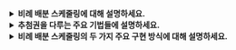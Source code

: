 <details>
  
<summary>
  <strong>비례 배분 스케줄링에 대해 설명하세요.</strong>
</summary>

<br>

  ### 비례 배분 스케줄링
  비례 배분 스케줄링은 프로세스의 우선순위나 자원의 요구량에 따라 CPU 사용 시간을 공정하게 나누는 방식의 스케줄링 기법입니다.
  
  반환 시간이나 응답 시간을 최적화하는 대신 스케줄러가 각 작업에게 CPU의 일정 비율을 보장하는 것을 목적으로 합니다.
  
  가장 대표적인 사례로 추첨 스케줄러가 있습니다.

<br>
</details>

<details>
  
<summary>
  <strong>추첨권을 다루는 주요 기법들에 설명하세요.</strong>
</summary>

<br>

  ### 추첨권 화폐 (Tickey Currency)
  - 사용자가 추첨권을 자신의 화폐 가치로 추첨권을 자유롭게 할당할 수 있도록 허용합니다.
  
  ### 추첨권 양도 (Tickey Transfer)
  - 양도를 통하여 프로세스는 일시적으로 추첨권을 다른 프로세스에게 넘겨줄 수 있습니다.
  
  ### 추첨권 팽창 (Ticket Inflation)
  - 프로세스는 일시적으로 자신이 소유한 추첨권의 수르 늘이거나 줄일 수 있습니다.

<br>
</details>

<details>
  
<summary>
  <strong>비례 배분 스케줄링의 두 가지 주요 구현 방식에 대해 설명하세요.</strong>
</summary>

<br>

  ### 추첨 스케줄링 (Lottery Scheduling)
  -	추첨권을 무작위로 선택하는 방식으로, 복잡한 계산이 필요하지 않기 때문에 구현이 단순합니다.
  -	정해진 비율에 따라 확률적으로 CPU를 배분합니다.
  -	무작위성으로 인해 작업 기간이 짧은 경우 평균 불공정성이 매우 높습니다.
  -	장기적인 공정성을 보장하려면 충분히 많은 작업을 반복해야 합니다.
  -	상태 정보가 필요하지 않기 때문에 새 프로세스를 쉽게 추가할 수 있습니다.

  ### 보폭 스케줄링 (Stride Scheduling)
  -	결정론적 방식을 기반으로, 무작위성을 배제하고 프로세스가 CPU를 사용할 순서를 정확히 예측할 수 있습니다.
  -	프로세스에 할당된 리소스를 명확히 계산하여 CPU 시간을 공정하게 나눕니다.
  -	구현이 복잡하고, 동적인 환경 변화에 빠르게 적응하지 못할 수 있습니다.

<br>
</details>
